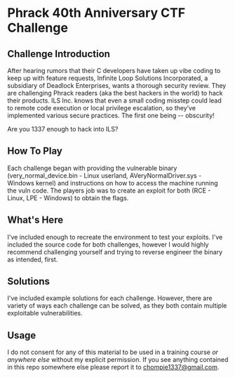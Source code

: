 # Phrack 40th Anniversary CTF Challenge

## Challenge Introduction 

After hearing rumors that their C developers have taken up vibe coding to keep up with feature
requests, Infinite Loop Solutions Incorporated, a subsidiary of Deadlock Enterprises, wants a
thorough security review. They are challenging Phrack readers (aka the best hackers in the world) to
hack their products. ILS Inc. knows that even a small coding misstep could lead to remote code
execution or local privilege escalation, so they’ve implemented various secure practices. The first
one being -- obscurity!

Are you 1337 enough to hack into ILS?

## How To Play

Each challenge began with providing the vulnerable binary (very_normal_device.bin - Linux userland, AVeryNormalDriver.sys - Windows kernel) and instructions on how to access the machine running the vuln code. The players job was to create an exploit for both (RCE - Linux, LPE - Windows) to obtain the flags. 

## What's Here
I've included enough to recreate the environment to test your exploits. I've included the source code for both challenges, however I would highly recommend challenging yourself and trying to reverse engineer the binary as intended, first.  

## Solutions
I've included example solutions for each challenge. However, there are variety of ways each challenge can be solved, as they both contain multiple exploitable vulnerabilities. 

## Usage

I do not consent for any of this material to be used in a training course *or anywhere else* without my explicit permission. If you see anything contained in this repo somewhere else please report it to chompie1337@gmail.com. 
